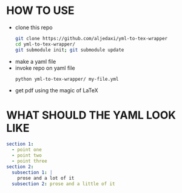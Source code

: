 # HOW TO USE
  - clone this repo
    ```bash
    git clone https://github.com/aljedaxi/yml-to-tex-wrapper
    cd yml-to-tex-wrapper/
    git submodule init; git submodule update
    ```
  - make a yaml file
  - invoke repo on yaml file
    ```bash
    python yml-to-tex-wrapper/ my-file.yml
    ```
  - get pdf using the magic of LaTeX

# WHAT SHOULD THE YAML LOOK LIKE
```yaml
section 1:
  - point one
  - point two
  - point three
section 2:
  subsection 1: |
    prose and a lot of it
  subsection 2: prose and a little of it
```
